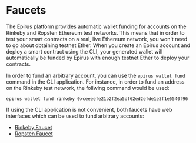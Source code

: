 # Faucets

The Epirus platform provides automatic wallet funding for accounts on the Rinkeby and Ropsten Ethereum test networks. This means that in order to test your smart contracts on a real, live Ethereum network, you won't need to go about obtaining testnet Ether. When you create an Epirus account and deploy a smart contract using the CLI, your generated wallet will automatically be funded by Epirus with enough testnet Ether to deploy your contracts.

In order to fund an arbitrary account, you can use the `epirus wallet fund` command in the CLI application. For instance, in order to fund an address on the Rinkeby test network, the follwing command would be used:

```
epirus wallet fund rinkeby 0xceeeefe21b2f2ea5df62ed2efde1e3f1e5540f96
``` 

If using the CLI application is not convenient, both faucets have web interfaces which can be used to fund arbitrary accounts:

- [Rinkeby Faucet](https://rinkeby.faucet.epirus.io/)
- [Ropsten Faucet](https://ropsten.faucet.epirus.io/)